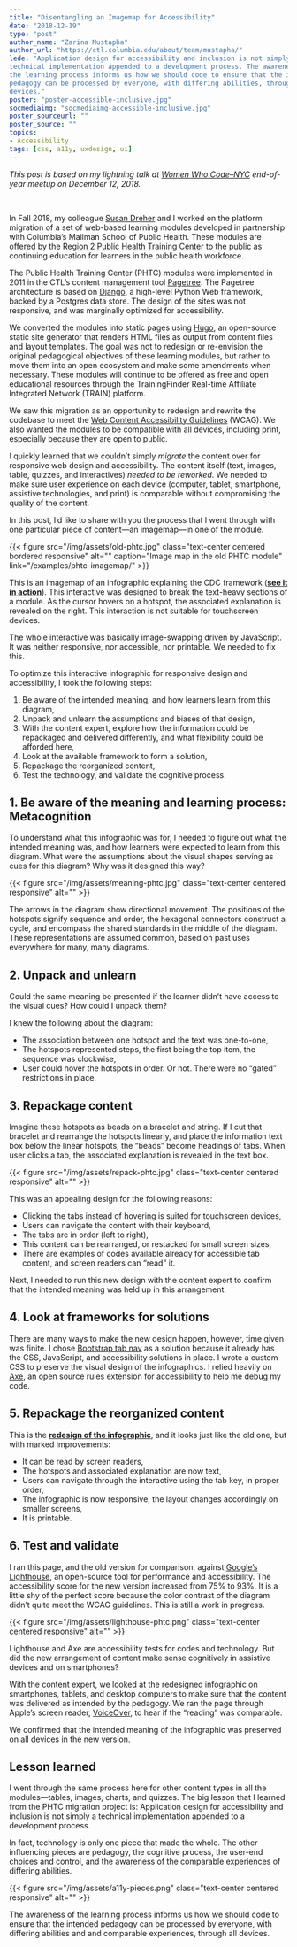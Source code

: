 ```yaml
---
title: "Disentangling an Imagemap for Accessibility"
date: "2018-12-19"
type: "post"
author_name: "Zarina Mustapha"
author_url: "https://ctl.columbia.edu/about/team/mustapha/"
lede: "Application design for accessibility and inclusion is not simply a
technical implementation appended to a development process. The awareness of
the learning process informs us how we should code to ensure that the intended
pedagogy can be processed by everyone, with differing abilities, through all
devices."
poster: "poster-accessible-inclusive.jpg"
socmediaimg: "socmediaimg-accessible-inclusive.jpg"
poster_sourceurl: ""
poster_source: ""
topics: 
- Accessibility
tags: [css, a11y, uxdesign, ui]
---
```


_This post is based on my lightning talk at [Women Who
Code–NYC](https://www.womenwhocode.com/nyc) end-of-year meetup on December 12,
2018._

&nbsp;

In Fall 2018, my colleague
[Susan Dreher](https://ctl.columbia.edu/about/team/dreher/)
and I worked on the platform migration of a set of web-based learning modules
developed in partnership with Columbia’s Mailman School of Public Health.
These modules are offered by the
[Region 2 Public Health Training Center](https://region2phtc.org/)
to the public as continuing education for learners in the public health workforce.

The Public Health Training Center (PHTC) modules were implemented in 2011 in
the CTL’s content management tool
[Pagetree](https://github.com/ccnmtl/django-pagetree). The Pagetree
architecture is based on [Django](https://www.djangoproject.com), a high-level
Python Web framework, backed by a Postgres data store. The design of the sites
was not responsive, and was marginally optimized for accessibility.

We converted the modules into static pages using [Hugo](https://gohugo.io), an
open-source static site generator that renders HTML files as output from
content files and layout templates. The goal was not to redesign or re-envision
the original pedagogical objectives of these learning modules, but rather to
move them into an open ecosystem and make some amendments when necessary. These
modules will continue to be offered as free and open educational resources
through the TrainingFinder Real-time Affiliate Integrated Network (TRAIN)
platform.

We saw this migration as an opportunity to redesign and rewrite the codebase to
meet the [Web Content Accessibility Guidelines](https://www.w3.org/WAI/)
(WCAG). We also wanted the modules to be compatible with all devices, including
print, especially because they are open to public.

I quickly learned that we couldn’t simply _migrate_ the content over
for responsive web design and accessibility. The content itself (text, images,
table, quizzes, and interactives) _needed to be reworked_.  We needed to make
sure user experience on each device (computer, tablet, smartphone, assistive
technologies, and print) is comparable without compromising the quality of the
content. 

In this post, I’d like to share with you the process that I went through with
one particular piece of content—an imagemap—in one of the module.

{{< figure src="/img/assets/old-phtc.jpg" class="text-center centered bordered responsive" alt="" caption="Image map in the old PHTC module" link="/examples/phtc-imagemap/" >}}

This is an imagemap of an infographic explaining the CDC framework
(__[see it in action](/examples/phtc-imagemap/)__).
This interactive was designed to break the text-heavy sections of a module. As
the cursor hovers on a hotspot, the associated explanation is revealed on the
right. This interaction is not suitable for touchscreen devices. 

The whole interactive was basically image-swapping driven by JavaScript. It was
neither responsive, nor accessible, nor printable. We needed to fix this.

To optimize this interactive infographic for responsive design and
accessibility, I took the following steps: 

1. Be aware of the intended meaning, and how learners learn from this diagram,
2. Unpack and unlearn the assumptions and biases of that design,
3. With the content expert, explore how the information could be repackaged and
delivered differently, and what flexibility could be afforded here,
4. Look at the available framework to form a solution,
5. Repackage the reorganized content,
6. Test the technology, and validate the cognitive process.

## 1. Be aware of the meaning and learning process: Metacognition

To understand what this infographic was for, I needed to figure out what the
intended meaning was, and how learners were expected to learn from this
diagram. What were the assumptions about the visual shapes serving as cues for
this diagram? Why was it designed this way?

{{< figure src="/img/assets/meaning-phtc.jpg" class="text-center centered responsive" alt="" >}}

The arrows in the diagram show directional movement. The positions of the
hotspots signify sequence and order, the hexagonal connectors construct a
cycle, and encompass the shared standards in the middle of the diagram. These
representations are assumed common, based on past uses everywhere for many,
many diagrams.

## 2. Unpack and unlearn

Could the same meaning be presented if the learner didn’t have access to the
visual cues? How could I unpack them?

I knew the following about the diagram:

* The association between one hotspot and the text was one-to-one,
* The hotspots represented steps, the first being the top item, the sequence
was clockwise,
* User could hover the hotspots in order. Or not. There were no “gated”
restrictions in place.

## 3. Repackage content

Imagine these hotspots as beads on a bracelet and string. If I cut that
bracelet and rearrange the hotspots linearly, and place the information text
box below the linear hotspots, the “beads” become headings of tabs. When user
clicks a tab, the associated explanation is revealed in the text box.

{{< figure src="/img/assets/repack-phtc.jpg" class="text-center centered responsive" alt="" >}}

This was an appealing design for the following reasons:

* Clicking the tabs instead of hovering is suited for touchscreen devices,
* Users can navigate the content with their keyboard,
* The tabs are in order (left to right),
* This content can be rearranged, or restacked for small screen sizes,
* There are examples of codes available already for accessible tab content, and
screen readers can “read” it.

Next, I needed to run this new design with the content expert to confirm that
the intended meaning was held up in this arrangement.

## 4. Look at frameworks for solutions

There are many ways to make the new design happen, however, time given was
finite. I chose
[Bootstrap tab nav](https://getbootstrap.com/docs/4.1/components/navs/#tabs)
as a solution because it already has the CSS, JavaScript, and accessibility
solutions in place. I wrote a custom CSS to preserve the visual design of the
infographics. I relied heavily on [Axe](https://www.deque.com/axe/), an open
source rules extension for accessibility to help me debug my code.

## 5. Repackage the reorganized content

This is the __[redesign of the infographic](/examples/phtc-imagemap-redo/)__,
and it looks just like the old one, but with marked improvements:

* It can be read by screen readers,
* The hotspots and associated explanation are now text,
* Users can navigate through the interactive using the tab key, in proper
order,
* The infographic is now responsive, the layout changes accordingly on smaller
screens,
* It is printable.

## 6. Test and validate

I ran this page, and the old version for comparison, against
[Google’s Lighthouse](https://developers.google.com/web/tools/lighthouse/), an
open-source tool for performance and accessibility. The accessibility score for
the new version increased from 75% to 93%. It is a little shy of the perfect
score because the color contrast of the diagram didn’t quite meet the WCAG
guidelines. This is still a work in progress.

{{< figure src="/img/assets/lighthouse-phtc.png" class="text-center centered responsive" alt="" >}}

Lighthouse and Axe are accessibility tests for codes and technology. But did
the new arrangement of content make sense cognitively in assistive devices and
on smartphones?

With the content expert, we looked at the redesigned infographic on
smartphones, tablets, and desktop computers to make sure that the content was
delivered as intended by the pedagogy. We ran the page through Apple’s screen
reader, [VoiceOver](https://www.apple.com/accessibility/mac/vision/),
to hear if the “reading” was comparable.

We confirmed that the intended meaning of the infographic was preserved on all
devices in the new version.

## Lesson learned

I went through the same process here for other content types in all the
modules—tables, images, charts, and quizzes. The big lesson that I learned from
the PHTC migration project is: Application design for accessibility and
inclusion is not simply a technical implementation appended to a development
process.

In fact, technology is only one piece that made the whole. The other
influencing pieces are pedagogy, the cognitive process, the user-end choices
and control, and the awareness of the comparable experiences of differing
abilities.

{{< figure src="/img/assets/a11y-pieces.png" class="text-center centered responsive" alt="" >}}

The awareness of the learning process informs us how we should code to ensure
that the intended pedagogy can be processed by everyone, with differing
abilities and and comparable experiences, through all devices.
